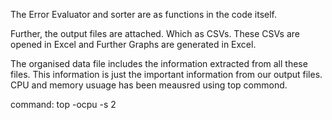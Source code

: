 The Error Evaluator and sorter are as functions in the code itself. 

Further, the output files are attached. Which as CSVs. These CSVs are opened in Excel and Further Graphs are generated in Excel.

The organised data file includes the information extracted from all these files. This information is just the important information from our output files. CPU and memory usuage has been meausred using top commond. 

command: top -ocpu -s 2

